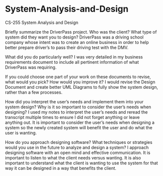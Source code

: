 # System-Analysis-and-Design
CS-255 System Analysis and Design

Briefly summarize the DriverPass project. Who was the client? What type of system did they want you to design?
DriverPass was a driving school company whose intent was to create an online business in order to help better prepare driver’s to pass their driving test with the DMV. 

What did you do particularly well?
I was very detailed in my business requirements document to include all pertinent information of what DriverPass was requiring. 

If you could choose one part of your work on these documents to revise, what would you pick? How would you improve it?
I would revise the Design Document and create better UML Diagrams to fully show the system design, rather than a few processes.

How did you interpret the user’s needs and implement them into your system design? Why is it so important to consider the user’s needs when designing?
I used my notes to interpret the user’s needs and reread the transcript multiple times to ensure I did not forget anything or leave anything out. It is important to consider the user’s needs when designing a system so the newly created system will benefit the user and do what the user is wanting. 

How do you approach designing software? What techniques or strategies would you use in the future to analyze and design a system?
I approach designing software with an open mind and effective communication. It is important to listen to what the client needs versus wanting. It is also important to understand what the client is wanting to use the system for that way it can be designed in a way that benefits the client. 
